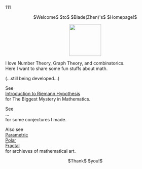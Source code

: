$111$
<p align="center">
$Welcome$ $to$ $Blade(Zhen)'s$ $Homepage!$
</p> 
<p align="center"><img src= "https://user-images.githubusercontent.com/66701331/182988392-6dc55f54-b27b-414b-a433-48f172b1209d.png" width="100" height="100" ></p>

I love Number Theory, Graph Theory, and combinatorics.
<br/>
Here I want to share some fun stuffs about math. 
<p/>

(...still being developed...)

See 
<br/>
<a href="https://github.com/BladeZhenLei/Riemann-Hypothesis/blob/main/README.md"> Introduction to Riemann Hypothesis </a>
<br/>
for The Biggest Mystery in Mathematics. 

See
<br/>
...
<br/>
for some conjectures I made.

Also see
<br/>
<a href="https://bladezhenlei.github.io/Gallery-Parametric/"> Parametric </a>
<br/>
<a href="https://bladezhenlei.github.io/Gallery-Polar/"> Polar </a>
<br/>
<a href="https://bladezhenlei.github.io/Gallery-Fractal/"> Fractal </a>
<br/>
for archieves of mathematical art.

<p align="center">
$Thank$ $you!$
</p>
